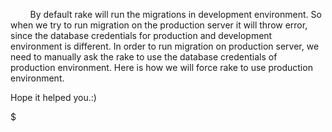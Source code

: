         By default rake will run the migrations in development environment. So when we try to run migration on the production server it will throw error, since the database credentials for production and development environment is different. In order to run migration on production server, we need to manually ask the rake to use the database credentials of production environment. Here is how we will force rake to use production environment.  
  

  
Hope it helped you.:)

$
